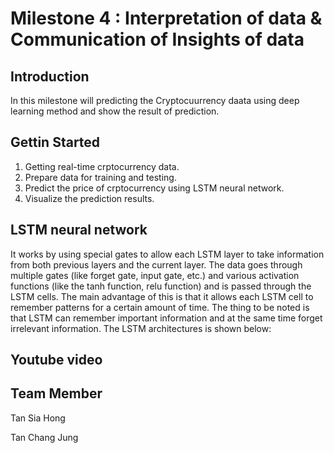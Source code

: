 # Milestone 4 : Interpretation of data & Communication of Insights of data  

## Introduction
In this milestone will predicting the Cryptocuurrency daata using deep learning method and show the result of prediction.

## Gettin Started
1.  Getting real-time crptocurrency data.
2.  Prepare data for training and testing.
3.  Predict the price of crptocurrency using LSTM neural network.
4.  Visualize the prediction results.


## LSTM neural network
It works by using special gates to allow each LSTM layer to take information from both previous layers and the current layer. The data goes through multiple gates (like forget gate, input gate, etc.) and various activation functions (like the tanh function, relu function) and is passed through the LSTM cells. The main advantage of this is that it allows each LSTM cell to remember patterns for a certain amount of time. The thing to be noted is that LSTM can remember important information and at the same time forget irrelevant information. The LSTM architectures is shown below:

## Youtube video


## Team Member
Tan Sia Hong

Tan Chang Jung
